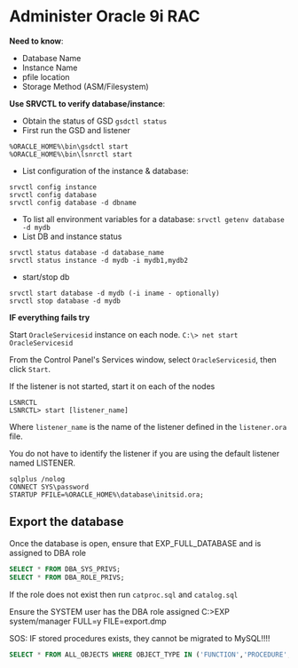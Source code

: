 ---
---

# Administer Oracle 9i RAC
**Need to know**:

  * Database Name
  * Instance Name
  * pfile location
  * Storage Method (ASM/Filesystem)


**Use SRVCTL to verify database/instance**:
* Obtain the status of GSD `gsdctl status`
* First run the GSD and listener
```
%ORACLE_HOME%\bin\gsdctl start
%ORACLE_HOME%\bin\lsnrctl start
```
* List configuration of the instance & database:
```
srvctl config instance
srvctl config database
srvctl config database -d dbname
```
* To list all environment variables for a database: `srvctl getenv database -d mydb`
* List DB and instance status
```
srvctl status database -d database_name
srvctl status instance -d mydb -i mydb1,mydb2
```
* start/stop db
```
srvctl start database -d mydb (-i iname - optionally)
srvctl stop database -d mydb
```

**IF everything fails try**

Start `OracleServicesid` instance on each node. `C:\> net start OracleServicesid`

From the Control Panel's Services window, select `OracleServicesid`, then click `Start`.

If the listener is not started, start it on each of the nodes
```
LSNRCTL
LSNRCTL> start [listener_name]
```

Where `listener_name` is the name of the listener defined in the `listener.ora` file.

You do not have to identify the listener if you are using the default listener named LISTENER.
```
sqlplus /nolog
CONNECT SYS\password
STARTUP PFILE=%ORACLE_HOME%\database\initsid.ora;
```

## Export the database

Once the database is open, ensure that EXP_FULL_DATABASE and is assigned to DBA role
```sql
SELECT * FROM DBA_SYS_PRIVS;
SELECT * FROM DBA_ROLE_PRIVS;
```

If the role does not exist then run `catproc.sql` and `catalog.sql`

Ensure the SYSTEM user has the DBA role assigned
  C:\>EXP system/manager FULL=y FILE=export.dmp

SOS: IF stored procedures exists, they cannot be migrated to MySQL!!!!
```sql
SELECT * FROM ALL_OBJECTS WHERE OBJECT_TYPE IN ('FUNCTION','PROCEDURE','PACKAGE');
```